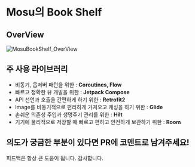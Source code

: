 # Mosu의 Book Shelf

## OverView

![MosuBookShelf_OverView](https://github.com/user-attachments/assets/b5307ebf-5dc9-4ac4-bde9-617a23001cdd)

## 주 사용 라이브러리
* 비동기, 옵저버 패턴을 위한 : **Coroutines, Flow**
* 빠르고 정확한 뷰 개발을 위한 : **Jetpack Compose**
* API 선언과 호출을 간편하게 하기 위한 : **Retrofit2**
* Image를 비동기적으로 편리하게 가져오고 캐싱을 하기 위한 : **Glide**
* 손쉬운 의존성 주입과 생명주기 관리를 위한 : **Hilt**
* 기기에 물리적으로 저장할 때 빠르고 편하고 안전하게 보관하기 위한 : **Room**


## 의도가 궁금한 부분이 있다면 PR에 코멘트로 남겨주세요!
피드백은 항상 큰 도움이 됩니다. 감사합니다.
